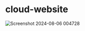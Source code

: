 # cloud-website

![Screenshot 2024-08-06 004728](https://github.com/user-attachments/assets/f84be019-25e6-4797-b3ee-c4b1e0eeb80d)
